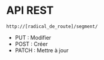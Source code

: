 # API REST

`http://[radical_de_route]/segment/`

* PUT : Modifier 
* POST : Créer
* PATCH : Mettre à jour
